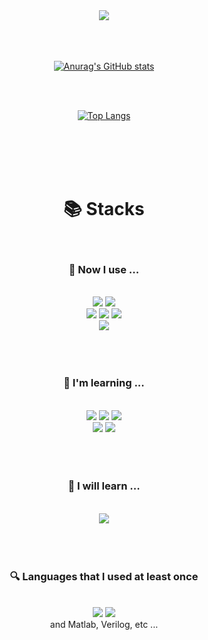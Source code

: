 <div align='center'>


<img src="https://capsule-render.vercel.app/api?type=soft&color=auto&height=200&section=header&text=NoTaste's%20Github&fontSize=90" />

<br/>
<br/>
<br/>
<br/>

  [![Anurag's GitHub stats](https://github-readme-stats.vercel.app/api?username=NoTaste-def&show_icons=true&theme=codeSTACKr)](https://github.com/anuraghazra/github-readme-stats)
  
<br/>
<br/>

[![Top Langs](https://github-readme-stats.vercel.app/api/top-langs/?username=anuraghazra&layout=compact)](https://github.com/anuraghazra/github-readme-stats)

<br/>
<br/>
<br/>
<br/>

# 📚 Stacks
<br/>

### 🔭 Now I use ...
<br/>
<img src="https://img.shields.io/badge/React-61DAFB?style=for-the-badge&logo=React&logoColor=white">
<img src="https://img.shields.io/badge/Redux-764ABC?style=for-the-badge&logo=Redux&logoColor=white">
<br/>
<img src="https://img.shields.io/badge/HTML5-E34F26?style=for-the-badge&logo=HTML5&logoColor=white">
<img src="https://img.shields.io/badge/CSS3-1572B6?style=for-the-badge&logo=CSS3&logoColor=white">
<img src="https://img.shields.io/badge/JavaScript-F7DF1E?style=for-the-badge&logo=JavaScript&logoColor=white">
<br/>
<img src="https://img.shields.io/badge/Python-3776AB?style=for-the-badge&logo=Python&logoColor=white">

<br/>
<br/>
<br/>
<br/>

### 🌱 I'm learning ...
<br/>
<img src="https://img.shields.io/badge/Spring-6DB33F?style=for-the-badge&logo=Spring&logoColor=white">
<img src="https://img.shields.io/badge/Spring Boot-6DB33F?style=for-the-badge&logo=Spring Boot&logoColor=white">
<img src="https://img.shields.io/badge/TypeScript-3178C6?style=for-the-badge&logo=TypeScript&logoColor=white">
<br/>
<img src="https://img.shields.io/badge/MySQL-4479A1?style=for-the-badge&logo=MySQL&logoColor=white">
<img src="https://img.shields.io/badge/PostgreSQL-4169E1?style=for-the-badge&logo=PostgreSQL&logoColor=white">

<br/>
<br/>
<br/>
<br/>

### 🌱 I will learn ...
<br/>
<img src="https://img.shields.io/badge/Next.js-000000?style=for-the-badge&logo=Next.js&logoColor=white">


<br/>
<br/>
<br/>
<br/>

### 🔍 Languages that I used at least once
<br/>
<img src="https://img.shields.io/badge/C-A8B9CC?style=for-the-badge&logo=C&logoColor=white">
<img src="https://img.shields.io/badge/C++-00599C?style=for-the-badge&logo=C++&logoColor=white">
<br/>
and Matlab, Verilog, etc ...


</div>

<!--
**NoTaste-def/NoTaste-def** is a ✨ _special_ ✨ repository because its `README.md` (this file) appears on your GitHub profile.

Here are some ideas to get you started:

- 🔭 I’m currently working on ...
- 🌱 I’m currently learning ...
- 👯 I’m looking to collaborate on ...
- 🤔 I’m looking for help with ...
- 💬 Ask me about ...
- 📫 How to reach me: ...
- 😄 Pronouns: ...
- ⚡ Fun fact: ...
-->


